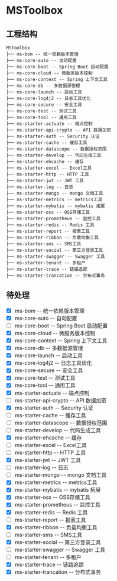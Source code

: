 # MSToolbox

## 工程结构
``` 
MSToolbox
├── ms-bom -- 统一依赖版本管理
├── ms-core-auto -- 自动配置
├── ms-core-boot -- Spring Boot 启动配置 
├── ms-core-cloud -- 微服务版本控制
├── ms-core-context -- Spring 上下文工具
├── ms-core-db -- 多数据源管理
├── ms-core-launch -- 启动工具
├── ms-core-log4j2 -- 日志工具优化
├── ms-core-secure -- 安全工具
├── ms-core-test -- 测试工具
├── ms-core-tool -- 通用工具
├── ms-starter-actuate -- 端点控制
├── ms-starter-api-crypto -- API 数据加密
├── ms-starter-auth -- Security 认证
├── ms-starter-cache -- 缓存工具
├── ms-starter-datascope -- 数据授权范围
├── ms-starter-develop -- 代码生成工具
├── ms-starter-ehcache -- 缓存
├── ms-starter-excel -- Excel工具
├── ms-starter-http -- HTTP 工具
├── ms-starter-jwt -- JWT 工具
├── ms-starter-log -- 日志
├── ms-starter-mongo -- mongo 文档工具
├── ms-starter-metrics -- metrics工具
├── ms-starter-mybatis -- mybatis 拓展
├── ms-starter-oss -- OSS存储工具
├── ms-starter-prometheus -- 监控工具
├── ms-starter-redis -- Redis 工具
├── ms-starter-report -- 报表工具
├── ms-starter-ribbon -- 负载均衡工具
├── ms-starter-sms -- SMS工具
├── ms-starter-social -- 第三方登录工具
├── ms-starter-swagger -- Swagger 工具
├── ms-starter-tenant -- 多租户
├── ms-starter-trace -- 链路追踪
├── ms-starter-trancation -- 分布式事务
```

## 待处理
- [x] ms-bom -- 统一依赖版本管理
- [x] ms-core-auto -- 自动配置
- [ ] ms-core-boot -- Spring Boot 启动配置
- [x] ms-core-cloud -- 微服务版本控制
- [x] ms-core-context -- Spring 上下文工具
- [x] ms-core-db -- 多数据源管理
- [x] ms-core-launch -- 启动工具
- [x] ms-core-log4j2 -- 日志工具优化
- [x] ms-core-secure -- 安全工具
- [x] ms-core-test -- 测试工具
- [x] ms-core-tool -- 通用工具
- [x] ms-starter-actuate -- 端点控制
- [ ] ms-starter-api-crypto -- API 数据加密
- [x] ms-starter-auth -- Security 认证
- [ ] ms-starter-cache -- 缓存工具
- [ ] ms-starter-datascope -- 数据授权范围
- [ ] ms-starter-develop -- 代码生成工具
- [x] ms-starter-ehcache -- 缓存
- [ ] ms-starter-excel -- Excel工具
- [ ] ms-starter-http -- HTTP 工具
- [x] ms-starter-jwt -- JWT 工具
- [ ] ms-starter-log -- 日志
- [ ] ms-starter-mongo -- mongo 文档工具
- [x] ms-starter-metrics -- metrics工具
- [x] ms-starter-mybatis -- mybatis 拓展
- [x] ms-starter-oss -- OSS存储工具
- [x] ms-starter-prometheus -- 监控工具
- [x] ms-starter-redis -- Redis 工具
- [ ] ms-starter-report -- 报表工具
- [x] ms-starter-ribbon -- 负载均衡工具
- [ ] ms-starter-sms -- SMS工具
- [x] ms-starter-social -- 第三方登录工具
- [ ] ms-starter-swagger -- Swagger 工具
- [ ] ms-starter-tenant -- 多租户
- [x] ms-starter-trace -- 链路追踪
- [x] ms-starter-trancation -- 分布式事务